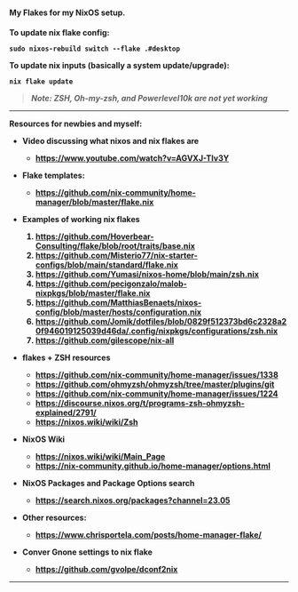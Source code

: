 <H4>My Flakes for my NixOS setup.<H4> 

**To update nix flake config:**

``sudo nixos-rebuild switch --flake .#desktop``

**To update nix inputs (basically a system update/upgrade):**

``nix flake update``


> *Note: ZSH, Oh-my-zsh, and Powerlevel10k are not yet working*

---

**Resources for newbies and myself:**


- Video discussing what nixos and nix flakes are
    - https://www.youtube.com/watch?v=AGVXJ-TIv3Y

- Flake templates:
    - https://github.com/nix-community/home-manager/blob/master/flake.nix

- Examples of working nix flakes
    1. https://github.com/Hoverbear-Consulting/flake/blob/root/traits/base.nix
    2. https://github.com/Misterio77/nix-starter-configs/blob/main/standard/flake.nix
    3. https://github.com/Yumasi/nixos-home/blob/main/zsh.nix
    4. https://github.com/pecigonzalo/malob-nixpkgs/blob/master/flake.nix
    5. https://github.com/MatthiasBenaets/nixos-config/blob/master/hosts/configuration.nix
    6. https://github.com/Jomik/dotfiles/blob/0829f512373bd6c2328a20f946019125039d46da/.config/nixpkgs/configurations/zsh.nix
    7. https://github.com/gilescope/nix-all


- flakes + ZSH resources
    - https://github.com/nix-community/home-manager/issues/1338
    - https://github.com/ohmyzsh/ohmyzsh/tree/master/plugins/git
    - https://github.com/nix-community/home-manager/issues/1224
    - https://discourse.nixos.org/t/programs-zsh-ohmyzsh-explained/2791/
    - https://nixos.wiki/wiki/Zsh

- NixOS Wiki
    - https://nixos.wiki/wiki/Main_Page
    - https://nix-community.github.io/home-manager/options.html

- NixOS Packages and Package Options search
    - https://search.nixos.org/packages?channel=23.05

- Other resources:
    - https://www.chrisportela.com/posts/home-manager-flake/

- Conver Gnone settings to nix flake
    - https://github.com/gvolpe/dconf2nix

---
